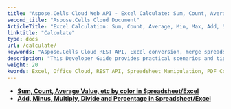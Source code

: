 ```yaml
---
title: "Aspose.Cells Cloud Web API - Excel Calculate: Sum, Count, Average, Min, Max, Add, Subtract, Multiply, Divide, etc "
second_title: "Aspose.Cells Cloud Document"
ArticleTitle: "Excel Calculation: Sum, Count, Average, Min, Max, Add, Subtract, Multiply, Divide, etc"
linktitle: "Calculate"
type: docs
url: /calculate/
keywords: "Aspose.Cells Cloud REST API, Excel conversion, merge spreadsheets, split documents, protect Excel files, search and replace in Excel, transform spreadsheets, Office Excel 2016, Office Excel 2019, Office Excel 365."
description: "This Developer Guide provides practical scenarios and tips for effectively utilizing Aspose.Cells for .NET features, enabling you to achieve specific Excel document appearances and implement various use cases efficiently."
weight: 20
kwords: Excel, Office Cloud, REST API, Spreadsheet Manipulation, PDF Conversion, CSV Processing, JSON Handling, Markdown Support, Developer Guide, Calculate Functionality
---
```


- **[Sum, Count, Average Value, etc by color in Spreadsheet/Excel](https://docs.aspose.cloud/cells/aggregate-cells-by-color/)**
- **[Add, Minus, Multiply, Divide and Percentage in Spreadsheet/Excel](https://docs.aspose.cloud/cells/math-calculate/)**
